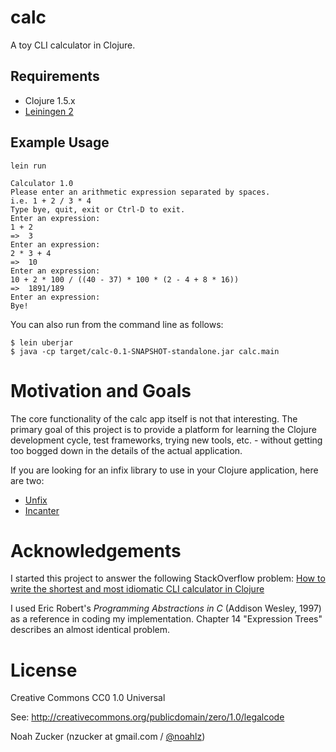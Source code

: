 calc
====

A toy CLI calculator in Clojure.

Requirements
------------

- Clojure 1.5.x
- [Leiningen 2](http://leiningen.org/)

Example Usage
-------------

    lein run

    Calculator 1.0
    Please enter an arithmetic expression separated by spaces.
    i.e. 1 + 2 / 3 * 4
    Type bye, quit, exit or Ctrl-D to exit.
    Enter an expression:
    1 + 2
    =>  3
    Enter an expression:
    2 * 3 + 4
    =>  10
    Enter an expression:
    10 + 2 * 100 / ((40 - 37) * 100 * (2 - 4 + 8 * 16))
    =>  1891/189
    Enter an expression:
    Bye!

You can also run from the command line as follows:

    $ lein uberjar
    $ java -cp target/calc-0.1-SNAPSHOT-standalone.jar calc.main


Motivation and Goals
====================

The core functionality of the calc app itself is not that interesting. The primary goal of this project is to provide a platform for learning the Clojure development cycle, test frameworks, trying new tools, etc. - without getting too bogged down in the details of the actual application. 

If you are looking for an infix library to use in your Clojure application, here are two:

- [Unfix](https://github.com/joyofclojure/unfix)
- [Incanter](http://data-sorcery.org/2010/05/14/infix-math/)

Acknowledgements
================

I started this project to answer the following StackOverflow problem:
[How to write the shortest and most idiomatic CLI calculator in Clojure](http://stackoverflow.com/q/16105847/7507)

I used Eric Robert's _Programming Abstractions in C_ (Addison Wesley, 1997) as a reference in coding my implementation. Chapter 14 "Expression Trees" describes an almost identical problem.

License
=======

Creative Commons CC0 1.0 Universal 

See: http://creativecommons.org/publicdomain/zero/1.0/legalcode

Noah Zucker (nzucker at gmail.com / [@noahlz](http://twitter.com/noahlz))


